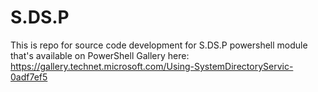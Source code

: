 # S.DS.P
This is repo for source code development for S.DS.P powershell module that's available on PowerShell Gallery here: https://gallery.technet.microsoft.com/Using-SystemDirectoryServic-0adf7ef5 
